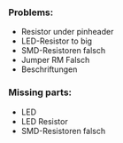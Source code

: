 ### Problems:
* Resistor under pinheader
* LED-Resistor to big
* SMD-Resistoren falsch
* Jumper RM Falsch
* Beschriftungen

### Missing parts:
* LED
* LED Resistor
* SMD-Resistoren falsch
